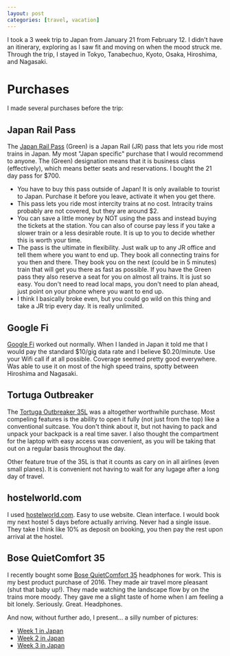 ```yaml
---
layout: post
categories: [travel, vacation]
---
```


I took a 3 week trip to Japan from January 21 from February 12. I didn't have an itinerary, exploring as I saw fit and moving on when the mood struck me. Through the trip, I stayed in Tokyo, Tanabechuo, Kyoto, Osaka, Hiroshima, and Nagasaki.


# Purchases

I made several purchases before the trip:

## Japan Rail Pass
The [Japan Rail Pass](http://www.japanrailpass.net/en/) (Green) is a Japan Rail (JR) pass that lets you ride most trains in Japan. My most "Japan specific" purchase that I would recommend to anyone.  The (Green) designation means that it is business class (effectively), which means better seats and reservations. I bought the 21 day pass for $700.

* You have to buy this pass outside of Japan! It is only available to tourist to Japan. Purchase it before you leave, activate it when you get there.
* This pass lets you ride most intercity trains at no cost. Intracity trains probably are not covered, but they are around $2. 
* You can save a little money by NOT using the pass and instead buying the tickets at the station. You can also of course pay less if you take a slower train or a less desirable route. It is up to you to decide whether this is worth your time.
* The pass is the ultimate in flexibility. Just walk up to any JR office and tell them where you want to end up. They book all connecting trains for you then and there. They book you on the next (could be in 5 minutes) train that will get you there as fast as possible. If you have the Green pass they also reserve a seat for you on almost all trains. It is just so easy. You don't need to read local maps, you don't need to plan ahead, just point on your phone where you want to end up.
* I think I basically broke even, but you could go wild on this thing and take a JR trip every day. It is really unlimited.

## Google Fi
[Google Fi](https://fi.google.com/account) worked out normally. When I landed in Japan it told me that I would pay the standard $10/gig data rate and I believe $0.20/minute. Use your Wifi call if at all possible. Coverage seemed pretty good everywhere. Was able to use it on most of the high speed trains, spotty between Hiroshima and Nagasaki.

## Tortuga Outbreaker
The [Tortuga Outbreaker 35L](http://www.tortugabackpacks.com/products/outbreaker-travel-backpack?variant=26900597257) was a altogether worthwhile purchase. Most compeling features is the ability to open it fully (not just from the top) like a conventional suitcase. You don't think about it, but not having to pack and unpack your backpack is a real time saver. I also thought the compartment for the laptop with easy access was convenient, as you will be taking that out on a regular basis throughout the day.

Other feature true of the 35L is that it counts as cary on in all airlines (even small planes). It is convenient not having to wait for any lugage after a long day of travel.

## hostelworld.com
I used [hostelworld.com](http://www.hostelworld.com). Easy to use website. Clean interface. I would book my next hostel 5 days before actually arriving. Never had a single issue. They take I think like 10% as deposit on booking, you then pay the rest upon arrival at the hostel.

## Bose QuietComfort 35
I recently bought some [Bose QuietComfort 35](https://www.amazon.com/gp/product/B01E3SNO1G/ref=od_aui_detailpages00?ie=UTF8&psc=1) headphones for work. This is my best product purchase of 2016. They made air travel more pleasant (shut that baby up!). They made watching the landscape flow by on the trains more moody. They gave me a slight taste of home when I am feeling a bit lonely. Seriously. Great. Headphones. 

And now, without further ado, I present... a silly number of pictures:

* <a href="https://goo.gl/photos/fdDnUnDoavoA3hsy5">Week 1 in Japan</a>
* <a href="https://goo.gl/photos/zrNuvykfDY7UHvfJ6">Week 2 in Japan</a>
* <a href="https://goo.gl/photos/tuE7sXueUj56cHJF9">Week 3 in Japan</a>
